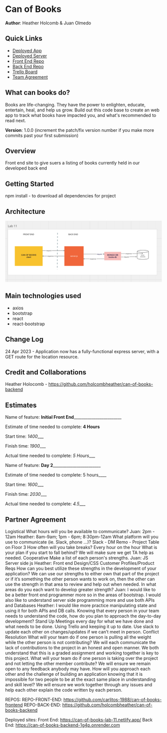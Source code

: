 # Can of Books

**Author**: Heather Holcomb & Juan Olmedo

## Quick Links

- [Deployed App](https://can-of-books-lab-11.netlify.app/)
- [Deployed Server](https://can-of-books-backend-1g4p.onrender.com)
- [Front End Repo](https://can-of-books-lab-11.netlify.app/)
- [Back End Repo](https://can-of-books-backend-1g4p.onrender.com )
- [Trello Board](https://trello.com/b/Kh1btKiQ/can-of-books)
- [Team Agreement](https://docs.google.com/document/d/16s3W6gLlgHNnYluvPjqSdJSIg6N7Uu-PuS4wnatdupk/edit#)

## What can books do?

Books are life-changing. They have the power to enlighten, educate, entertain, heal, and help us grow. Build out this code base to create an web app to track what books have impacted you, and what's recommended to read next.

**Version**: 1.0.0 (increment the patch/fix version number if you make more commits past your first submission)

## Overview

Front end site to give suers a listing of books currently held in our developed back end

## Getting Started

npm install - to download all dependencies for project

## Architecture

![WRCC Diagram](src/img/lab11_wrrc.png)

## Main technologies used

- axios
- bootstrap
- react
- react-bootstrap

## Change Log

24 Apr 2023 - Application now has a fully-functional express server, with a GET route for the location resource.

## Credit and Collaborations

Heather Holocomb -  <https://github.com/holcombheather/can-of-books-backend>

## Estimates

Name of feature: __**Initial Front End**__________________________

Estimate of time needed to complete: **4 Hours**

Start time: _1400____

Finish time: _1900____

Actual time needed to complete: _5 Hours____

Name of feature: __**Day 2**__________________________

Estimate of time needed to complete: 5 hours____

Start time: _1600____

Finish time: _2030____

Actual time needed to complete: _4.5____

## Partner Agreement

Logistical
What hours will you be available to communicate?
Juan: 2pm - 12am
Heather: 8am-9am; 1pm - 6pm; 8:30pm-12am
What platform will you use to communicate (ie. Slack, phone …)?
Slack - DM
Remo - Project Table on Floor 3
How often will you take breaks?
Every hour on the hour
What is your plan if you start to fall behind?
We will make sure we get TA help as needed.
Cooperative
Make a list of each person's strengths.
Juan:
JS
Server side js
Heather:
Front end
Design/CSS
Customer Profiles/Product Reqs
How can you best utilize these strengths in the development of your application?
We can use our strengths to either own that part of the project or if it’s something the other person wants to work on, then the other can use the strength in that area to review and help out when needed.
In what areas do you each want to develop greater strength?
Juan: I would like to be a better front end programmer more so in the areas of bootstrap. I would also like to understand server side programming more and use both APIs and Databases
Heather: I would like more practice manipulating state and using it for both APIs and DB calls.
Knowing that every person in your team needs to understand the code, how do you plan to approach the day-to-day development?
Stand Up Meetings every day for what we have done and what needs to be done.
Using Trello and keeping it up to date.
Use slack to update each other on changes/updates if we can’t meet in person.
Conflict Resolution
What will your team do if one person is pulling all the weight while the other person is not contributing?
We will each communicate the lack of contributions to the project in an honest and open manner. We both understand that this is a graded assignment and working together is key to this project.
What will your team do if one person is taking over the project and not letting the other member contribute?
We will ensure we remain open to any feedback anybody may have.
How will you approach each other and the challenge of building an application knowing that it is impossible for two people to be at the exact same place in understanding and skill level?
We will ensure we work together through any issues and help each other explain the code written by each person.

REPOS:
REPO-FRONT-END:   <https://github.com/carlitos-1988/can-of-books-frontend>
REPO-BACK-END: <https://github.com/holcombheather/can-of-books-backend>

Deployed sites:
Front End: <https://can-of-books-lab-11.netlify.app/>
Back End: <https://can-of-books-backend-1g4p.onrender.com>
